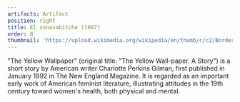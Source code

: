 ```yaml
---
artifacts: Artifact
position: right
title: El sonavabitche (1987)
order: 8
thumbnail: 'https://upload.wikimedia.org/wikipedia/en/thumb/c/c2/Borderlands_La_Frontera_%28Anzaldua_book%29.jpg/220px-Borderlands_La_Frontera_%28Anzaldua_book%29.jpg'
---
```


"The Yellow Wallpaper" (original title: "The Yellow Wall-paper. A Story") is a short story by American writer Charlotte Perkins Gilman, first published in January 1892 in The New England Magazine. It is regarded as an important early work of American feminist literature, illustrating attitudes in the 19th century toward women's health, both physical and mental.